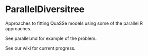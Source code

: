ParallelDiversitree
===================

Approaches to fitting QuaSSe models using some of the parallel R approaches. 

See parallel.md for example of the problem.

See our wiki for current progress.
